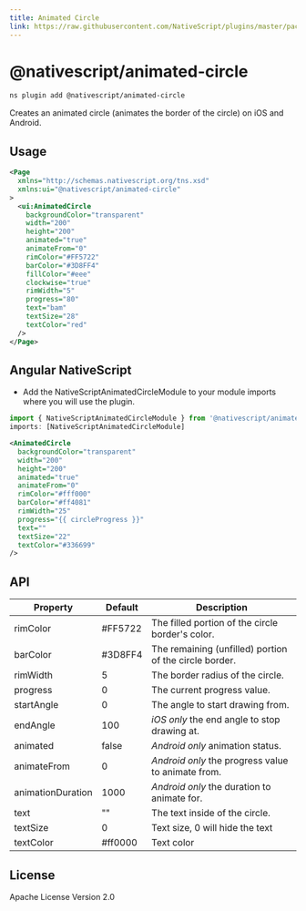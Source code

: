 ```yaml
---
title: Animated Circle
link: https://raw.githubusercontent.com/NativeScript/plugins/master/packages/animated-circle/README.md
---
```


# @nativescript/animated-circle

```bash
ns plugin add @nativescript/animated-circle
```

Creates an animated circle (animates the border of the circle) on iOS and Android.

## Usage

```xml
<Page
  xmlns="http://schemas.nativescript.org/tns.xsd"
  xmlns:ui="@nativescript/animated-circle"
>
  <ui:AnimatedCircle
    backgroundColor="transparent"
    width="200"
    height="200"
    animated="true"
    animateFrom="0"
    rimColor="#FF5722"
    barColor="#3D8FF4"
    fillColor="#eee"
    clockwise="true"
    rimWidth="5"
    progress="80"
    text="bam"
    textSize="28"
    textColor="red"
  />
</Page>
```

## Angular NativeScript

- Add the NativeScriptAnimatedCircleModule to your module imports where you will use the plugin.

```typescript
import { NativeScriptAnimatedCircleModule } from '@nativescript/animated-circle/angular'
imports: [NativeScriptAnimatedCircleModule]
```

```xml
<AnimatedCircle
  backgroundColor="transparent"
  width="200"
  height="200"
  animated="true"
  animateFrom="0"
  rimColor="#fff000"
  barColor="#ff4081"
  rimWidth="25"
  progress="{{ circleProgress }}"
  text=""
  textSize="22"
  textColor="#336699"
/>
```

## API

| Property          | Default | Description                                            |
| ----------------- | ------- | ------------------------------------------------------ |
| rimColor          | #FF5722 | The filled portion of the circle border's color.       |
| barColor          | #3D8FF4 | The remaining (unfilled) portion of the circle border. |
| rimWidth          | 5       | The border radius of the circle.                       |
| progress          | 0       | The current progress value.                            |
| startAngle        | 0       | The angle to start drawing from.                       |
| endAngle          | 100     | _iOS only_ the end angle to stop drawing at.           |
| animated          | false   | _Android only_ animation status.                       |
| animateFrom       | 0       | _Android only_ the progress value to animate from.     |
| animationDuration | 1000    | _Android only_ the duration to animate for.            |
| text              | ""      | The text inside of the circle.                         |
| textSize          | 0       | Text size, 0 will hide the text                        |
| textColor         | #ff0000 | Text color                                             |

## License

Apache License Version 2.0
